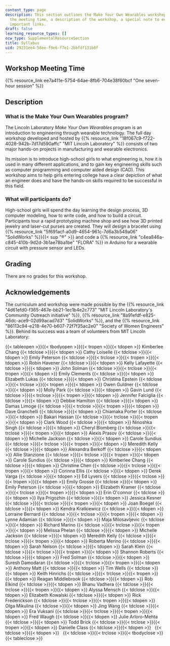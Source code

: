 ```yaml
---
content_type: page
description: This section outlines the Make Your Own Wearables workshop, including
  the meeting time, a description of the workshop, a special note to educators, and
  important links.
draft: false
learning_resource_types: []
ocw_type: SupplementalResourceSection
title: Syllabus
uid: 29231ee4-58ee-f9e6-f7e1-2bbfdf131b0f
---
```

## Workshop Meeting Time

{{% resource_link ee7a411e-5754-64ae-8fb6-704e38f60bcf "One seven-hour session" %}}

## Description

### What is the Make Your Own Wearables program?

The Lincoln Laboratory *Make Your Own Wearables* program is an introduction to engineering through wearable technology. The full day workshop developed and hosted by {{% resource_link "18f067c9-f722-4028-942b-7d17d590affc" "MIT Lincoln Laboratory" %}} consists of two major hands-on projects in manufacturing and wearable electronics.

Its mission is to introduce high-school girls to what engineering is, how it is used in many different applications, and to gain key engineering skills such as computer programming and computer aided design (CAD). This workshop aims to help girls entering college have a clear depiction of what an engineer does and have the hands-on skills required to be successful in this field.

### What will participants do?

High-school girls will spend the day learning the design process, 3D computer modeling, how to write code, and how to build a circuit. Participants tour a rapid prototyping machine shop and see how 3D printed jewelry and laser-cut purses are created. They will design a bracelet using {{% resource_link "5f691acf-a0d9-4654-961c-7d6a3b549a06" "SolidWorks" %}}{{< sup "®" >}} and code a {{% resource_link "c4ea846a-c845-410b-9d2d-3b1ae78ba1be" "FLORA" %}} in Arduino for a wearable circuit with pressure sensor and LEDs.

## Grading

There are no grades for this workshop.

## Acknowledgements

The curriculum and workshop were made possible by the {{% resource_link "4d61efd0-f365-467e-bb21-1ec1b4e2c773" "MIT Lincoln Laboratory's Community Outreach initiative" %}}, {{% resource_link "8a91efdf-e825-46dc-ace9-02d99acad7d3" "SolidWorks" %}}, and the {{% resource_link "86113c94-e218-4e70-b607-72f7f35ac2e0" "Society of Women Engineers" %}}. Behind its success was a team of volunteers from MIT Lincoln Laboratory:

{{< tableopen >}}{{< tbodyopen >}}{{< tropen >}}{{< tdopen >}}
Kimberlee Chang
{{< tdclose >}}{{< tdopen >}}
Cathy Loiselle
{{< tdclose >}}{{< tdopen >}}
Emily Peterson
{{< tdclose >}}{{< trclose >}}{{< tropen >}}{{< tdopen >}}
Robin Havener
{{< tdclose >}}{{< tdopen >}}
Kelly Lafayette
{{< tdclose >}}{{< tdopen >}}
John Solman
{{< tdclose >}}{{< trclose >}}{{< tropen >}}{{< tdopen >}}
Emily Clements
{{< tdclose >}}{{< tdopen >}}
Elizabeth Lukas
{{< tdclose >}}{{< tdopen >}}
Christina Epstein
{{< tdclose >}}{{< trclose >}}{{< tropen >}}{{< tdopen >}}
Owen Guldner
{{< tdclose >}}{{< tdopen >}}
Molly Park
{{< tdclose >}}{{< tdopen >}}
Gavin Lund
{{< tdclose >}}{{< trclose >}}{{< tropen >}}{{< tdopen >}}
Jennifer Falciglia
{{< tdclose >}}{{< tdopen >}}
Debbie Hamilton
{{< tdclose >}}{{< tdopen >}}
Damas Limoge
{{< tdclose >}}{{< trclose >}}{{< tropen >}}{{< tdopen >}}
Dave Granchelli
{{< tdclose >}}{{< tdopen >}}
Chiamaka Porter
{{< tdclose >}}{{< tdopen >}}
Bakari Hassan
{{< tdclose >}}{{< trclose >}}{{< tropen >}}{{< tdopen >}}
Clark Wood
{{< tdclose >}}{{< tdopen >}}
Ninoshka Singh
{{< tdclose >}}{{< tdopen >}}
Cheryl Blomberg
{{< tdclose >}}{{< trclose >}}{{< tropen >}}{{< tdopen >}}
Alexis Prasov
{{< tdclose >}}{{< tdopen >}}
Michelle Jackson
{{< tdclose >}}{{< tdopen >}}
Carole Sundius
{{< tdclose >}}{{< trclose >}}{{< tropen >}}{{< tdopen >}}
Meredith Kelly
{{< tdclose >}}{{< tdopen >}}
Alexandra Berkoff
{{< tdclose >}}{{< tdopen >}}
Allie Stanzione
{{< tdclose >}}{{< trclose >}}{{< tropen >}}{{< tdopen >}}
Carole Sundius
{{< tdclose >}}{{< tdopen >}}
Kimberlee Chang
{{< tdclose >}}{{< tdopen >}}
Christine Chen
{{< tdclose >}}{{< trclose >}}{{< tropen >}}{{< tdopen >}}
Corinna Ellis
{{< tdclose >}}{{< tdopen >}}
Derek Varga
{{< tdclose >}}{{< tdopen >}}
Ed Lyvers
{{< tdclose >}}{{< trclose >}}{{< tropen >}}{{< tdopen >}}
Emily Grosse
{{< tdclose >}}{{< tdopen >}}
Emily Peterson
{{< tdclose >}}{{< tdopen >}}
Elizabeth Kramer
{{< tdclose >}}{{< trclose >}}{{< tropen >}}{{< tdopen >}}
Erin O'connor
{{< tdclose >}}{{< tdopen >}}
Ilya Prigozhin
{{< tdclose >}}{{< tdopen >}}
Jessica Kesner
{{< tdclose >}}{{< trclose >}}{{< tropen >}}{{< tdopen >}}
Joan Boegel
{{< tdclose >}}{{< tdopen >}}
Kendra Kratkiewicz
{{< tdclose >}}{{< tdopen >}}
Lorraine Bernard
{{< tdclose >}}{{< trclose >}}{{< tropen >}}{{< tdopen >}}
Lynne Adamian
{{< tdclose >}}{{< tdopen >}}
Maja Milosavljevic
{{< tdclose >}}{{< tdopen >}}
Richard Marino
{{< tdclose >}}{{< trclose >}}{{< tropen >}}{{< tdopen >}}
Melissa Phelan
{{< tdclose >}}{{< tdopen >}}
Michelle Jackson
{{< tdclose >}}{{< tdopen >}}
Meredith Kelly
{{< tdclose >}}{{< trclose >}}{{< tropen >}}{{< tdopen >}}
Roberta Merino
{{< tdclose >}}{{< tdopen >}}
Sarah Nelson
{{< tdclose >}}{{< tdopen >}}
Sarah Klein
{{< tdclose >}}{{< trclose >}}{{< tropen >}}{{< tdopen >}}
Shannon Roberts
{{< tdclose >}}{{< tdopen >}}
Fred Solman
{{< tdclose >}}{{< tdopen >}}
Suresh Damodaran
{{< tdclose >}}{{< trclose >}}{{< tropen >}}{{< tdopen >}}
Anthony Matt
{{< tdclose >}}{{< tdopen >}}
Tim Wells
{{< tdclose >}}{{< tdopen >}}
Keith Hinrichs
{{< tdclose >}}{{< trclose >}}{{< tropen >}}{{< tdopen >}}
Reagan Middlebrook
{{< tdclose >}}{{< tdopen >}}
Rob Elkind
{{< tdclose >}}{{< tdopen >}}
Bhanu Vadhera
{{< tdclose >}}{{< trclose >}}{{< tropen >}}{{< tdopen >}}
Alyssa Mensch
{{< tdclose >}}{{< tdopen >}}
Elizabeth Kowalski
{{< tdclose >}}{{< tdopen >}}
Rick Frederickson
{{< tdclose >}}{{< trclose >}}{{< tropen >}}{{< tdopen >}}
Olga Mikulina
{{< tdclose >}}{{< tdopen >}}
Jing Wang
{{< tdclose >}}{{< tdopen >}}
Era Vuksani
{{< tdclose >}}{{< trclose >}}{{< tropen >}}{{< tdopen >}}
Fred Waugh
{{< tdclose >}}{{< tdopen >}}
Julie Arloro-Mehta
{{< tdclose >}}{{< tdopen >}}
Todd Brick
{{< tdclose >}}{{< trclose >}}{{< tropen >}}{{< tdopen >}}
Danielle Class
{{< tdclose >}}{{< tdopen >}}
 
{{< tdclose >}}{{< tdopen >}}
 
{{< tdclose >}}{{< trclose >}}{{< tbodyclose >}}{{< tableclose >}}